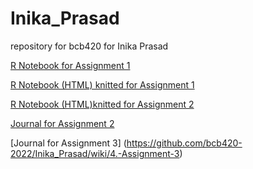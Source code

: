 # Inika_Prasad
repository for bcb420 for Inika Prasad 

[R Notebook for Assignment 1](https://github.com/bcb420-2022/Inika_Prasad/blob/fef0ee1cee7924b6e990c2cec1ecba1a0cf52d24/RNotebook_20Feb.Rmd)

[R Notebook (HTML) knitted for Assignment 1](https://github.com/bcb420-2022/Inika_Prasad/blob/e6b6fe0cae9574c418f682cc1486fd1d4c281855/RNotebook_20Feb.html)

[R Notebook (HTML)knitted for Assignment 2](https://github.com/bcb420-2022/Inika_Prasad/blob/main/A2_InikaPrasad-InikaPrasad.html)

[Journal for Assignment 2](https://github.com/bcb420-2022/Inika_Prasad/wiki/Assignment-2-Journal)

[Journal for Assignment 3] (https://github.com/bcb420-2022/Inika_Prasad/wiki/4.-Assignment-3)

